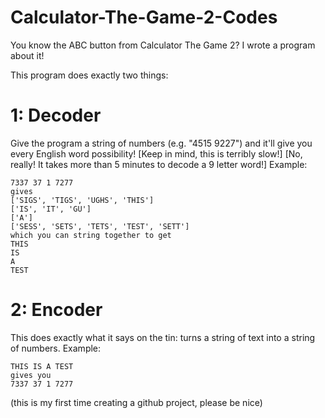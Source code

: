 # Calculator-The-Game-2-Codes
You know the ABC button from Calculator The Game 2? I wrote a program about it!

This program does exactly two things:
# 1: Decoder
Give the program a string of numbers (e.g. "4515 9227") and it'll give you every English word possibility!
[Keep in mind, this is terribly slow!]
[No, really! It takes more than 5 minutes to decode a 9 letter word!]
Example:
```
7337 37 1 7277
gives
['SIGS', 'TIGS', 'UGHS', 'THIS']
['IS', 'IT', 'GU']
['A']
['SESS', 'SETS', 'TETS', 'TEST', 'SETT']
which you can string together to get
THIS
IS
A
TEST
```
# 2: Encoder
This does exactly what it says on the tin: turns a string of text into a string of numbers.
Example:
```
THIS IS A TEST
gives you
7337 37 1 7277
```

(this is my first time creating a github project, please be nice)
